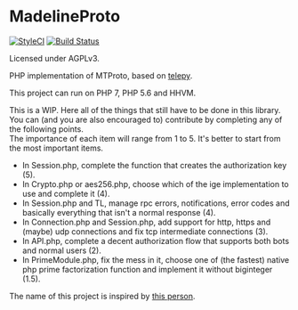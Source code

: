 # MadelineProto
[![StyleCI](https://styleci.io/repos/61838413/shield)](https://styleci.io/repos/61838413)
[![Build Status](https://travis-ci.org/danog/MadelineProto.svg?branch=master)](https://travis-ci.org/danog/MadelineProto)  

Licensed under AGPLv3.

PHP implementation of MTProto, based on [telepy](https://github.com/griganton/telepy_old).

This project can run on PHP 7, PHP 5.6 and HHVM.  

This is a WIP.
Here all of the things that still have to be done in this library.  
You can (and you are also encouraged to) contribute by completing any of the following points.  
The importance of each item will range from 1 to 5. It's better to start from the most important items.

* In Session.php, complete the function that creates the authorization key (5).
* In Crypto.php or aes256.php, choose which of the ige implementation to use and complete it (4).
* In Session.php and TL, manage rpc errors, notifications, error codes and basically everything that isn't a normal response (4).
* In Connection.php and Session.php, add support for http, https and (maybe) udp connections and fix tcp intermediate connections (3).
* In API.php, complete a decent authorization flow that supports both bots and normal users (2).
* In PrimeModule.php, fix the mess in it, choose one of (the fastest) native php prime factorization function and implement it without biginteger (1.5).


The name of this project is inspired by [this person](https://s-media-cache-ak0.pinimg.com/736x/f0/a1/70/f0a170718baeb0e3817c612d96f5d1cf.jpg).
